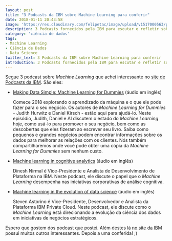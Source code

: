 ```yaml
---
layout: post
title: "3 Podcasts da IBM sobre Machine Learning para conferir"
date: 2018-01-11 20:43:58
image: 'https://res.cloudinary.com/felipetac/image/upload/v1517000563/podcast-ibm_tehzg2.png'
description: 3 Podcasts fornecidos pela IBM para escutar e refletir sobre Machine Learning
category: 'ciência de dados'
tags:
- Machine Learning
- Ciência de Dados
- Data Science
twitter_text: 3 Podcasts da IBM sobre Machine Learning para conferir
introduction: 3 Podcasts fornecidos pela IBM para escutar e refletir sobre Machine Learning
---
```

Segue 3 podcast sobre _Machine Learning_ que achei interessante no [site de Podcasts da IBM](https://www.acast.com/ibmanalyticsinsightspodcasts/). São eles:

- [Making Data Simple: Machine Learning for Dummies](https://www.acast.com/ibmanalyticsinsightspodcasts/making-data-simple-machine-learning-for-dummies) (áudio em inglês)

    Comece 2018 explorando o aprendizado da máquina e o que ele pode fazer para o seu negócio. Os autores de _Machine Learning for Dummies_ - Judith Hurwitz e Daniel Kirsch - estão aqui para ajudá-lo. Neste episódio, Judith, Daniel e Al discutem o estado do _Machine Learning_ hoje, como usá-lo para promover o seu negócio, bem como as descobertas que eles fizeram ao escrever seu livro. Saiba como pequenos e grandes negócios podem encontrar informações sobre os dados para melhorar as relações com os clientes. Nós também compartilharemos onde você pode obter uma cópia da _Machine Learning for Dummies_ sem nenhum custo.

- [Machine learning in cognitive analytics](https://www.acast.com/ibmanalyticsinsightspodcasts/machine-learning-in-cognitive-analytics) (áudio em inglês)

    Dinesh Nirmal é Vice-Presidente e Analista de Desenvolvimento de Plataforma na IBM. Neste podcast, ele discute o papel que o _Machine Learning_ desempenha nas iniciativas corporativas de análise cognitiva.

- [Machine learning in the evolution of data science](https://www.acast.com/ibmanalyticsinsightspodcasts/machine-learning-in-the-evolution-of-data-science) (áudio em inglês)

    Steven Astorino é Vice-Presidente, Desenvolvedor e Analista da Plataforma IBM Private Cloud. Neste podcast, ele discute como o _Machine Learning_ está direcionando a evolução da ciência dos dados em iniciativas de negócios estratégicos.

Espero que gostem dos podcast que postei. Além destes lá [no site da IBM](https://www.acast.com/ibmanalyticsinsightspodcasts/) possui muitos outros interessantes. Depois a uma conferida! ;)